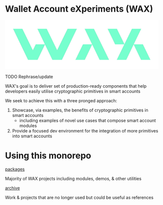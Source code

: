 # Wallet Account eXperiments (WAX)

![WAX Logo](./waxGreenLogo.png)

TODO Rephrase/update

WAX's goal is to deliver set of production-ready components that help developers easily utilise cryptographic primitives in smart accounts

We seek to achieve this with a three pronged approach:
1. Showcase, via examples, the benefits of cryptographic primitives in smart accounts
   - including examples of novel use cases that compose smart account modules
2. Provide a focused dev environment for the integration of more primitives into smart accounts

# Using this monorepo

[packages](./packages)

Majority of WAX projects including modules, demos, & other utilities

[archive](./archive/)

Work & projects that are no longer used but could be useful as references
